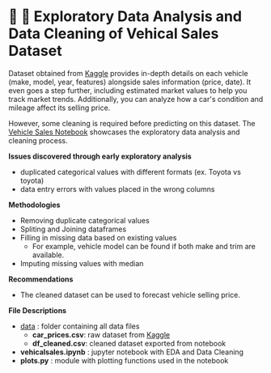 # :red_car: :broom:  Exploratory Data Analysis and Data Cleaning of Vehical Sales Dataset 

Dataset obtained from [Kaggle](https://www.kaggle.com/datasets/syedanwarafridi/vehicle-sales-data) provides in-depth details on each vehicle (make, model, year, features) alongside sales information (price, date). It even goes a step further, including estimated market values to help you track market trends. Additionally, you can analyze how a car's condition and mileage affect its selling price.

However, some cleaning is required before predicting on this dataset. The [Vehicle Sales Notebook](https://github.com/aprilhong/vehiclesales/blob/main/vehiclesales.ipynb) showcases the exploratory data analysis and cleaning process. 

**Issues discovered through early exploratory analysis**
  - duplicated categorical values with different formats (ex. Toyota vs toyota)
  - data entry errors with values placed in the wrong columns

**Methodologies** 
- Removing duplicate categorical values
- Spliting and Joining dataframes
- Filling in missing data based on existing values
  - For example, vehicle model can be found if both make and trim are available. 
- Imputing missing values with median
 
**Recommendations**
- The cleaned dataset can be used to forecast vehicle selling price. 

**File Descriptions**
  - [data](https://github.com/aprilhong/bankchurn/tree/main/data) : folder containing all data files
    - **car_prices.csv**: raw dataset from [Kaggle](https://www.kaggle.com/datasets/syedanwarafridi/vehicle-sales-data)
    - **df_cleaned.csv**: cleaned dataset exported from notebook
  - **vehicalsales.ipynb** : jupyter notebook with EDA and Data Cleaning
  - **plots.py** : module with plotting functions used in the notebook



